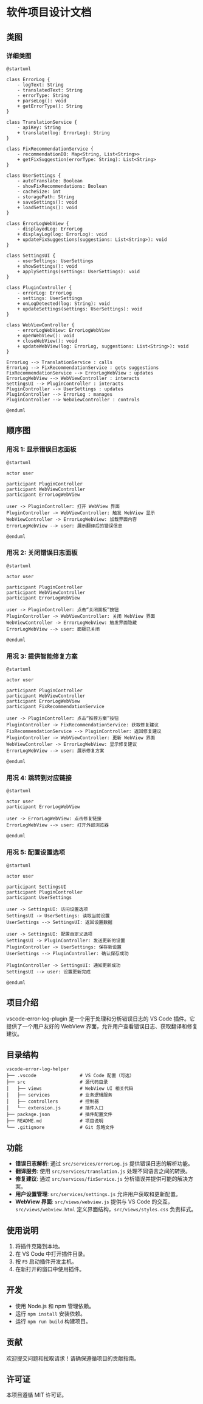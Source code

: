 # 软件项目设计文档

## 类图

### 详细类图

```plantuml
@startuml

class ErrorLog {
    - logText: String
    - translatedText: String
    - errorType: String
    + parseLog(): void
    + getErrorType(): String
}

class TranslationService {
    - apiKey: String
    + translate(log: ErrorLog): String
}

class FixRecommendationService {
    - recommendationDB: Map<String, List<String>>
    + getFixSuggestion(errorType: String): List<String>
}

class UserSettings {
    - autoTranslate: Boolean
    - showFixRecommendations: Boolean
    - cacheSize: int
    - storagePath: String
    + saveSettings(): void
    + loadSettings(): void
}

class ErrorLogWebView {
    - displayedLog: ErrorLog
    + displayLog(log: ErrorLog): void
    + updateFixSuggestions(suggestions: List<String>): void
}

class SettingsUI {
    - userSettings: UserSettings
    + showSettings(): void
    + applySettings(settings: UserSettings): void
}

class PluginController {
    - errorLog: ErrorLog
    - settings: UserSettings
    + onLogDetected(log: String): void
    + updateSettings(settings: UserSettings): void
}

class WebViewController {
    - errorLogWebView: ErrorLogWebView
    + openWebView(): void
    + closeWebView(): void
    + updateWebView(log: ErrorLog, suggestions: List<String>): void
}

ErrorLog --> TranslationService : calls
ErrorLog --> FixRecommendationService : gets suggestions
FixRecommendationService --> ErrorLogWebView : updates
ErrorLogWebView --> WebViewController : interacts
SettingsUI --> PluginController : interacts
PluginController --> UserSettings : updates
PluginController --> ErrorLog : manages
PluginController --> WebViewController : controls

@enduml
```

## 顺序图

### 用况 1: 显示错误日志面板

```plantuml
@startuml

actor user

participant PluginController
participant WebViewController
participant ErrorLogWebView

user -> PluginController: 打开 WebView 界面
PluginController -> WebViewController: 触发 WebView 显示
WebViewController -> ErrorLogWebView: 加载界面内容
ErrorLogWebView --> user: 展示翻译后的错误信息

@enduml
```

### 用况 2: 关闭错误日志面板

```plantuml
@startuml

actor user

participant PluginController
participant WebViewController
participant ErrorLogWebView

user -> PluginController: 点击“关闭面板”按钮
PluginController -> WebViewController: 关闭 WebView 界面
WebViewController -> ErrorLogWebView: 触发界面隐藏
ErrorLogWebView --> user: 面板已关闭

@enduml
```

### 用况 3: 提供智能修复方案

```plantuml
@startuml

actor user

participant PluginController
participant WebViewController
participant ErrorLogWebView
participant FixRecommendationService

user -> PluginController: 点击“推荐方案”按钮
PluginController -> FixRecommendationService: 获取修复建议
FixRecommendationService --> PluginController: 返回修复建议
PluginController -> WebViewController: 更新 WebView 界面
WebViewController -> ErrorLogWebView: 显示修复建议
ErrorLogWebView --> user: 展示修复方案

@enduml
```

### 用况 4: 跳转到对应链接

```plantuml
@startuml

actor user
participant ErrorLogWebView

user -> ErrorLogWebView: 点击修复链接
ErrorLogWebView --> user: 打开外部浏览器

@enduml
```

### 用况 5: 配置设置选项

```plantuml
@startuml

actor user

participant SettingsUI
participant PluginController
participant UserSettings

user -> SettingsUI: 访问设置选项
SettingsUI -> UserSettings: 读取当前设置
UserSettings --> SettingsUI: 返回设置数据

user -> SettingsUI: 配置自定义选项
SettingsUI -> PluginController: 发送更新的设置
PluginController -> UserSettings: 保存新设置
UserSettings --> PluginController: 确认保存成功

PluginController -> SettingsUI: 通知更新成功
SettingsUI --> user: 设置更新完成

@enduml
```

## 项目介绍

vscode-error-log-plugin 是一个用于处理和分析错误日志的 VS Code 插件。它提供了一个用户友好的 WebView 界面，允许用户查看错误日志、获取翻译和修复建议。

## 目录结构

```
vscode-error-log-helper
├── .vscode                # VS Code 配置（可选）
├── src                    # 源代码目录
│   ├── views              # WebView UI 相关代码
│   ├── services           # 业务逻辑服务
│   ├── controllers        # 控制器
│   └── extension.js       # 插件入口
├── package.json           # 插件配置文件
├── README.md              # 项目说明
└── .gitignore             # Git 忽略文件
```

## 功能

- **错误日志解析**: 通过 `src/services/errorLog.js` 提供错误日志的解析功能。
- **翻译服务**: 使用 `src/services/translation.js` 处理不同语言之间的转换。
- **修复建议**: 通过 `src/services/fixService.js` 分析错误并提供可能的解决方案。
- **用户设置管理**: `src/services/settings.js` 允许用户获取和更新配置。
- **WebView 界面**: `src/views/webview.js` 提供与 VS Code 的交互，`src/views/webview.html` 定义界面结构，`src/views/styles.css` 负责样式。

## 使用说明

1. 将插件克隆到本地。
2. 在 VS Code 中打开插件目录。
3. 按 `F5` 启动插件开发主机。
4. 在新打开的窗口中使用插件。

## 开发

- 使用 Node.js 和 npm 管理依赖。
- 运行 `npm install` 安装依赖。
- 运行 `npm run build` 构建项目。

## 贡献

欢迎提交问题和拉取请求！请确保遵循项目的贡献指南。

## 许可证

本项目遵循 MIT 许可证。
